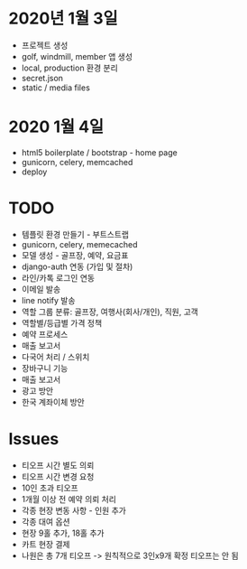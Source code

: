 # 2020년 1월 3일

- 프로젝트 생성
- golf, windmill, member 앱 생성
- local, production 환경 분리
- secret.json
- static / media files

# 2020 1월 4일

- html5 boilerplate / bootstrap - home page
- gunicorn, celery, memcached
- deploy

# TODO
- 템플릿 환경 만들기 - 부트스트랩
- gunicorn, celery, memecached
- 모델 생성 - 골프장, 예약, 요금표
- django-auth 연동 (가입 및 절차)
- 라인/카톡 로그인 연동
- 이메일 발송
- line notify 발송
- 역할 그룹 분류: 골프장, 여행사(회사/개인), 직원, 고객
- 역할별/등급별 가격 정책
- 예약 프로세스
- 매출 보고서
- 다국어 처리 / 스위치
- 장바구니 기능
- 매출 보고서
- 광고 방안
- 한국 계좌이체 방안


# Issues
- 티오프 시간 별도 의뢰
- 티오프 시간 변경 요청
- 10인 초과 티오프
- 1개월 이상 전 예약 의뢰 처리
- 각종 현장 변동 사항 - 인원 추가
- 각종 대여 옵션
- 현장 9홀 추가, 18홀 추가
- 카트 현장 결제
- 나원은 총 7개 티오프 -> 원칙적으로 3인x9개 확정 티오프는 안 됨
